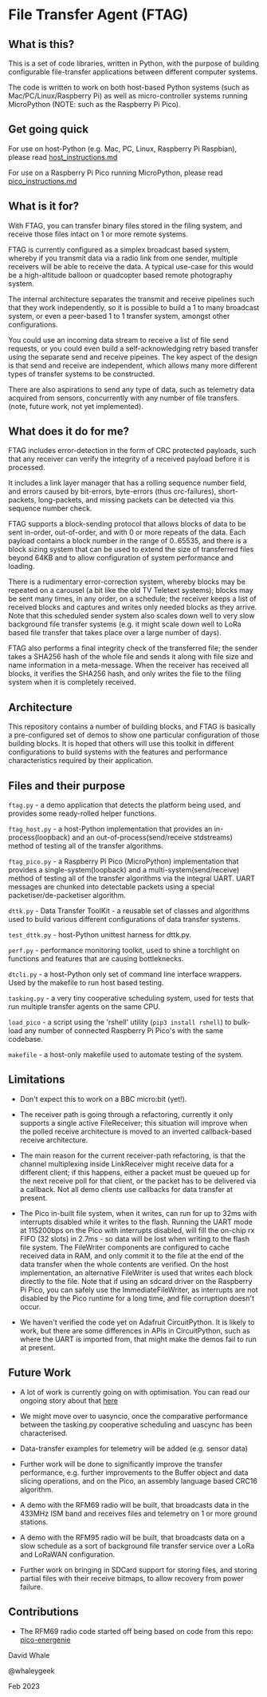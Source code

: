 # File Transfer Agent (FTAG)

## What is this?

This is a set of code libraries, written in Python, with the purpose of
building configurable file-transfer applications between different computer systems.

The code is written to work on both host-based Python systems 
(such as Mac/PC/Linux/Raspberry Pi) as well as micro-controller systems running 
MicroPython (NOTE: such as the Raspberry Pi Pico).

## Get going quick

For use on host-Python (e.g. Mac, PC, Linux, Raspberry Pi Raspbian),
please read [host_instructions.md](./host_instructions.md)

For use on a Raspberry Pi Pico running MicroPython,
please read [pico_instructions.md](./pico_instructions.md)


## What is it for?

With FTAG, you can transfer binary files stored in the filing system,
and receive those files intact on 1 or more remote systems.

FTAG is currently configured as a simplex broadcast based system, 
whereby if you transmit data via a radio link from one sender, multiple
receivers will be able to receive the data. A typical use-case for this would
be a high-altitude balloon or quadcopter based remote photography system.

The internal architecture separates the transmit and receive pipelines such
that they work independently, so it is possible to build a 1 to many broadcast
system, or even a peer-based 1 to 1 transfer system, amongst other 
configurations.

You could use an incoming data stream to receive a list of file send requests,
or you could even build a self-acknowledging retry based transfer using the
separate send and receive pipeines. The key aspect of the design is that
send and receive are independent, which allows many more different types
of transfer systems to be constructed.

There are also aspirations to send any type of data, such as telemetry data
acquired from sensors, concurrently with any number of file transfers.
(note, future work, not yet implemented).


## What does it do for me?

FTAG includes error-detection in the form of CRC protected payloads, such that
any receiver can verify the integrity of a received payload before it is 
processed.

It includes a link layer manager that has a rolling sequence number field, and
errors caused by bit-errors, byte-errors (thus crc-failures), short-packets,
long-packets, and missing packets can be detected via this sequence number
check.

FTAG supports a block-sending protocol that allows blocks of data to be sent
in-order, out-of-order, and with 0 or more repeats of the data. Each payload
contains a block number in the range of 0..65535, and there is a block sizing
system that can be used to extend the size of transferred files beyond 64KB
and to allow configuration of system performance and loading.

There is a rudimentary error-correction system, whereby blocks may be repeated
on a carousel (a bit like the old TV Teletext systems); blocks may be sent
many times, in any order, on a schedule; the receiver keeps a list of received
blocks and captures and writes only needed blocks as they arrive. Note that
this scheduled sender system also scales down well to very slow background
file transfer systems (e.g. it might scale down well to LoRa based file
transfer that takes place over a large number of days).

FTAG also performs a final integrity check of the transferred file; the 
sender takes a SHA256 hash of the whole file and sends it along with file
size and name information in a meta-message. When the receiver has received
all blocks, it verifies the SHA256 hash, and only writes the file to the
filing system when it is completely received.


## Architecture

This repository contains a number of building blocks, and FTAG is basically
a pre-configured set of demos to show one particular configuration of those
building blocks. It is hoped that others will use this toolkit in different
configurations to build systems with the features and performance 
characteristics required by their application.

## Files and their purpose

```ftag.py``` - a demo application that detects the platform being used, and 
provides some ready-rolled helper functions.

```ftag_host.py``` - a host-Python implementation that provides an 
in-process(loopback) and an out-of-process(send/receive stdstreams) method of 
testing all of the transfer algorithms.

```ftag_pico.py``` - a Raspberry Pi Pico (MicroPython) implementation that 
provides a single-system(loopback) and a multi-system(send/receive) method of 
testing all of the transfer algorithms via the integral UART. UART messages
are chunked into detectable packets using a special packetiser/de-packetiser
algorithm.

```dttk.py``` - Data Transfer ToolKit - a reusable set of classes and algorithms
used to build various different configurations of data transfer systems.

```test_dttk.py``` - host-Python unittest harness for dttk.py.

```perf.py``` - performance monitoring toolkit, used to shine a torchlight on
functions and features that are causing bottleknecks.

```dtcli.py``` - a host-Python only set of command line interface wrappers.
Used by the makefile to run host based testing.

```tasking.py``` - a very tiny cooperative scheduling system, used for tests
that run multiple transfer agents on the same CPU.

```load_pico``` - a script using the 'rshell' utility (```pip3 install rshell```)
to bulk-load any number of connected Raspberry Pi Pico's with the same
codebase.

```makefile``` - a host-only makefile used to automate testing of the system.


## Limitations

* Don't expect this to work on a BBC micro:bit (yet!).

* The receiver path is going through a refactoring, currently it only supports
a single active FileReceiver; this situation will improve when the polled
receive architecture is moved to an inverted callback-based receive 
architecture.

* The main reason for the current receiver-path refactoring, is that the channel 
multiplexing inside LinkReceiver might receive data for a different client; if 
this happens, either a packet must be queued up for the next receive poll for 
that client, or the packet has to be delivered via a callback. Not all demo 
clients use callbacks for data transfer at present.

* The Pico in-built file system, when it writes, can run for up to 32ms
with interrupts disabled while it writes to the flash. Running the UART mode
at 115200bps on the Pico with interrupts disabled, will fill the on-chip
rx FIFO (32 slots) in 2.7ms - so data will be lost when writing to the flash
file system.  The FileWriter components are configured to cache received
data in RAM, and only commit it to the file at the end of the data transfer
when the whole contents are verified. On the host implementation, an alternative
FileWriter is used that writes each block directly to the file. Note that if
using an sdcard driver on the Raspberry Pi Pico, you can safely use the
ImmediateFileWriter, as interrupts are not disabled by the Pico runtime for
a long time, and file corruption doesn't occur.

* We haven't verified the code yet on Adafruit CircuitPython. It is likely to
work, but there are some differences in APIs in CircuitPython, such as where
the UART is imported from, that might make the demos fail to run at present.

## Future Work

* A lot of work is currently going on with optimisation. You can read our
ongoing story about that [here](performance.md)

* We might move over to uasyncio, once the comparative performance between
the tasking.py cooperative scheduling and uascync has been characterised.

* Data-transfer examples for telemetry will be added (e.g. sensor data)

* Further work will be done to significantly improve the transfer performance,
e.g. further improvements to the Buffer object and data slicing operations, and
on the Pico, an assembly language based CRC16 algorithm.

* A demo with the RFM69 radio will be built, that broadcasts data in the
433MHz ISM band and receives files and telemetry on 1 or more ground stations.

* A demo with the RFM95 radio will be built, that broadcasts data on a slow
schedule as a sort of background file transfer service over a LoRa and LoRaWAN
configuration.

* Further work on bringing in SDCard support for storing files, and storing
partial files with their receive bitmaps, to allow recovery from power failure.


## Contributions

* The RFM69 radio code started off being based on code from this repo:
[pico-energenie](https://github.com/thinking-binaries/pico-energenie)

David Whale

@whaleygeek

Feb 2023
